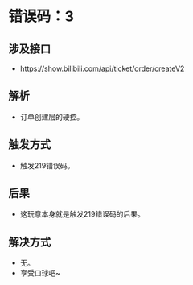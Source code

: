 # 错误码：3

## 涉及接口
- https://show.bilibili.com/api/ticket/order/createV2

## 解析
- 订单创建层的硬控。

## 触发方式
- 触发219错误码。

## 后果
- 这玩意本身就是触发219错误码的后果。

## 解决方式
- 无。
- 享受口球吧~